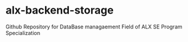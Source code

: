 # alx-backend-storage
Github Repository for DataBase managaement Field of ALX SE Program Specialization
